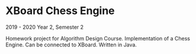 # XBoard Chess Engine #

2019 - 2020
Year 2, Semester 2

Homework project for Algorithm Design Course.
Implementation of a Chess Engine. Can be connected to XBoard.
Written in Java.
